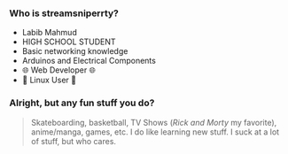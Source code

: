 ### Who is streamsniperrty?
- Labib Mahmud
- HIGH SCHOOL STUDENT
- Basic networking knowledge
- Arduinos and Electrical Components
- 🌐 Web Developer 🌐
- 🐧 Linux User 🐧

### Alright, but any fun stuff you do?
> Skateboarding, basketball, TV Shows (*Rick and Morty* my favorite), anime/manga, games, etc. I do like learning new stuff. I suck at a lot of stuff, but who cares.

<!---
streamsniperrty/streamsniperrty is a ✨ special ✨ repository because its `README.md` (this file) appears on your GitHub profile.
You can click the Preview link to take a look at your changes.
--->
